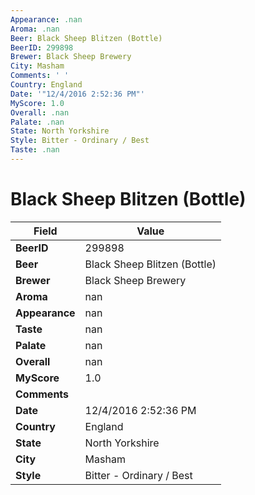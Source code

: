 ```yaml
---
Appearance: .nan
Aroma: .nan
Beer: Black Sheep Blitzen (Bottle)
BeerID: 299898
Brewer: Black Sheep Brewery
City: Masham
Comments: ' '
Country: England
Date: '"12/4/2016 2:52:36 PM"'
MyScore: 1.0
Overall: .nan
Palate: .nan
State: North Yorkshire
Style: Bitter - Ordinary / Best
Taste: .nan
---
```


# Black Sheep Blitzen (Bottle)

| Field         | Value |
|---------------|-------|
| **BeerID** | 299898 |
| **Beer** | Black Sheep Blitzen (Bottle) |
| **Brewer** | Black Sheep Brewery |
| **Aroma** | nan |
| **Appearance** | nan |
| **Taste** | nan |
| **Palate** | nan |
| **Overall** | nan |
| **MyScore** | 1.0 |
| **Comments** |   |
| **Date** | 12/4/2016 2:52:36 PM |
| **Country** | England |
| **State** | North Yorkshire |
| **City** | Masham |
| **Style** | Bitter - Ordinary / Best |
